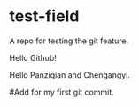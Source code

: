 test-field
==========

A repo for testing the git feature.

Hello Github!

Hello Panziqian and Chengangyi.

#Add for my first git commit.
